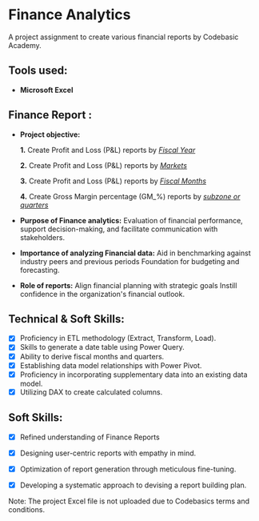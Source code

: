 # Finance Analytics
A project assignment to create various financial reports by Codebasic Academy.

## Tools used:

- **Microsoft Excel** 

## Finance Report :

- **Project objective:** 

    **1.** Create Profit and Loss (P&L) reports by _[Fiscal Year](https://github.com/Vivek-S1n9h/Finance-Analytics-Report/blob/main/Profit_and_Loss_by_year.pdf)_ 

    **2.** Create Profit and Loss (P&L) reports by _[Markets](https://github.com/Vivek-S1n9h/Finance-Analytics-Report/blob/main/Profit_and_Loss_by_markets.pdf)_

    **3.** Create Profit and Loss (P&L) reports by _[Fiscal Months](https://github.com/Vivek-S1n9h/Finance-Analytics-Report/blob/main/Profit_and_Loss_by_months.pdf)_

    **4.** Create Gross Margin percentage (GM_%) reports by _[subzone or quarters](https://github.com/Vivek-S1n9h/Finance-Analytics-Report/blob/main/Gross_margin_%25_by_qtr.pdf)_

- **Purpose of Finance analytics:** Evaluation of financial performance, support decision-making, and facilitate communication with stakeholders.

- **Importance of analyzing Financial data:** Aid in benchmarking against industry peers and previous periods Foundation for budgeting and forecasting.

- **Role of reports:** Align financial planning with strategic goals Instill confidence in the organization's financial outlook.


## Technical & Soft Skills:
- [x]	Proficiency in ETL methodology (Extract, Transform, Load).
- [x]	Skills to generate a date table using Power Query.
- [x]	Ability to derive fiscal months and quarters.
- [x]	Establishing data model relationships with Power Pivot.
- [x]	Proficiency in incorporating supplementary data into an existing data model.
- [x]	Utilizing DAX to create calculated columns.

## Soft Skills:
- [x]	Refined understanding of Finance Reports
- [x]	Designing user-centric reports with empathy in mind.
- [x]	Optimization of report generation through meticulous fine-tuning.
- [x]	Developing a systematic approach to devising a report building plan.


Note: The project Excel file is not uploaded due to Codebasics terms and conditions.
